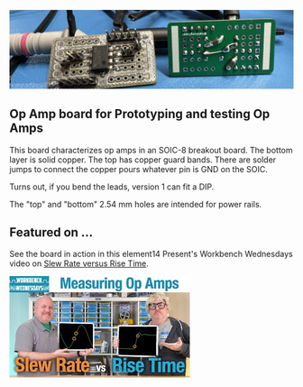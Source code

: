 ![TL081 Circuit with Op Amp Proto Board](images/img_0494-raw.jpg?raw=true "TL081 Circuit side-by-side")

## Op Amp board for Prototyping and testing Op Amps
This board characterizes op amps in an SOIC-8 breakout board. The bottom layer is solid copper. The top has copper guard bands. There are solder jumps to connect the copper pours whatever pin is GND on the SOIC.

Turns out, if you bend the leads, version 1 can fit a DIP.

The "top" and "bottom" 2.54 mm holes are intended for power rails.

## Featured on ...
See the board in action in this element14 Present's Workbench Wednesdays video on [Slew Rate versus Rise Time](https://community.element14.com/challenges-projects/element14-presents/workbenchwednesdays/w/documents/27980/workbench-wednesdays-67-slew-rate-vs-rise-time-measurements-for-op-amps "element14 Community").


[![Slew Rate versus Rise Time (for Op Amps)](images/wbw67-sr-vs-rt-thumb.jpg)](https://youtu.be/xgTqjjBrfHQ "Bald Engineer on YouTube")